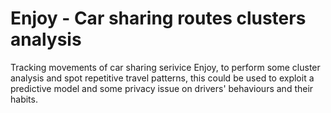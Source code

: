 Enjoy - Car sharing routes clusters analysis
==================

Tracking movements of car sharing serivice Enjoy, to perform some cluster analysis and spot repetitive travel patterns, this could be used to exploit a predictive model and some privacy issue on drivers' behaviours and their habits.
